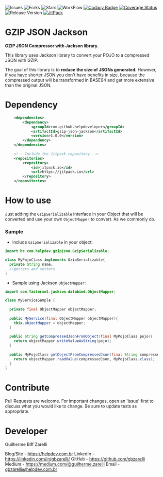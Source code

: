 ![Issues](https://img.shields.io/github/issues/helpdeveloper/gzip-json-jackson.svg)
![Forks](https://img.shields.io/github/forks/helpdeveloper/gzip-json-jackson.svg)
![Stars](https://img.shields.io/github/stars/helpdeveloper/gzip-json-jackson.svg)
![WorkFlow](https://github.com/helpdeveloper/gzip-json-jackson/workflows/Java%20CI%20with%20Maven/badge.svg)
[![Codacy Badge](https://app.codacy.com/project/badge/Grade/d492d9f4f03941f1aadfb4094536ef76)](https://www.codacy.com/gh/helpdeveloper/gzip-json-jackson/dashboard?utm_source=github.com&amp;utm_medium=referral&amp;utm_content=helpdeveloper/gzip-json-jackson&amp;utm_campaign=Badge_Grade)
[![Coverage Status](https://coveralls.io/repos/github/helpdeveloper/gzip-json-jackson/badge.svg?branch=main)](https://coveralls.io/github/helpdeveloper/gzip-json-jackson?branch=main)
![Release Version](https://img.shields.io/github/release/helpdeveloper/gzip-json-jackson.svg)
[![JitPack](https://jitpack.io/v/helpdeveloper/gzip-json-jackson.svg)](https://jitpack.io/#helpdeveloper/gzip-json-jackson)

# GZIP JSON Jackson

**GZIP JSON Compressor with Jackson library.** 

This library uses Jackson library to convert your 
POJO to a compressed JSON with GZIP.

The goal of this library is to **reduce the size of JSONs generated**.
However, if you have shorter JSON you don't have benefits in size, 
because the compressed output will be transformed in BASE64 and 
get more extensive than the original JSON. 

# Dependency

```xml
    <dependencies>
        <dependency>
            <groupId>com.github.helpdeveloper</groupId>
            <artifactId>gzip-json-jackson</artifactId>
            <version>1.0.0</version>
        </dependency>
    </dependencies>
        
    <!-- Include the Jitpack repository -->
    <repositories>
        <repository>
            <id>jitpack.io</id>
            <url>https://jitpack.io</url>
        </repository>
    </repositories>
```

# How to use

Just adding the `GzipSerializable` interface in your 
Object that will be converted and use your own `ObjectMapper` 
to convert. As we commonly do.

### Sample

- Include `GzipSerializable` in your object:
```java
import br.com.helpdev.gzipjson.GzipSerializable;

class MyPojoClass implements GzipSerializable{
  private String name;
  //getters and setters
}
```
- Sample using Jackson `ObjectMapper`:

```java
import com.fasterxml.jackson.databind.ObjectMapper;

class MyServiceSample {
  
  private final ObjectMapper objectMapper;
  
  public MyService(final ObjectMapper objectMapper){
    this.objectMapper = objectMapper;
  }
  
  public String getCompressedJsonFromObject(final MyPojoClass pojo){
    return objectMapper.writeValueAsString(pojo);
  }
  
  public MyPojoClass getObjectFromCompressedJson(final String compressedJson){
    return objectMapper.readValue(compressedJson, MyPojoClass.class);
  }
}
```

# Contribute
Pull Requests are welcome. For important changes, open an 'issue' first to discuss what you would like to change. Be sure to update tests as appropriate.

# Developer
Guilherme Biff Zarelli

Blog/Site - https://helpdev.com.br
LinkedIn - https://linkedin.com/in/gbzarelli/
GitHub - https://github.com/gbzarelli
Medium - https://medium.com/@guilherme.zarelli
Email - gbzarelli@helpdev.com.br
